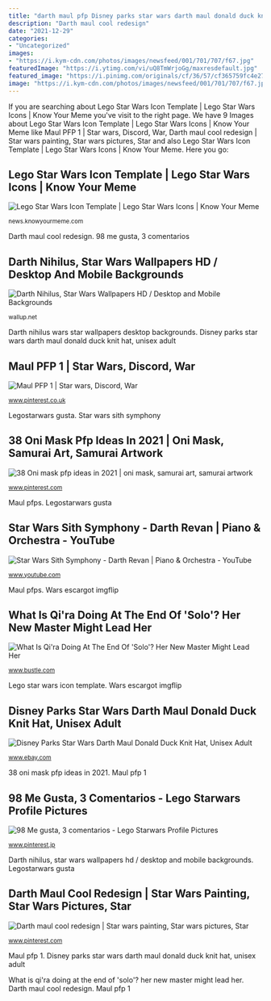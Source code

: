 ```yaml
---
title: "darth maul pfp Disney parks star wars darth maul donald duck knit hat, unisex adult"
description: "Darth maul cool redesign"
date: "2021-12-29"
categories:
- "Uncategorized"
images:
- "https://i.kym-cdn.com/photos/images/newsfeed/001/701/707/f67.jpg"
featuredImage: "https://i.ytimg.com/vi/uQ8TmWrjoGg/maxresdefault.jpg"
featured_image: "https://i.pinimg.com/originals/cf/36/57/cf365759fc4e27e56a3ab6c409e112e1.jpg"
image: "https://i.kym-cdn.com/photos/images/newsfeed/001/701/707/f67.jpg"
---
```


If you are searching about Lego Star Wars Icon Template | Lego Star Wars Icons | Know Your Meme you've visit to the right page. We have 9 Images about Lego Star Wars Icon Template | Lego Star Wars Icons | Know Your Meme like Maul PFP 1 | Star wars, Discord, War, Darth maul cool redesign | Star wars painting, Star wars pictures, Star and also Lego Star Wars Icon Template | Lego Star Wars Icons | Know Your Meme. Here you go:

## Lego Star Wars Icon Template | Lego Star Wars Icons | Know Your Meme

![Lego Star Wars Icon Template | Lego Star Wars Icons | Know Your Meme](https://i.kym-cdn.com/photos/images/newsfeed/001/701/707/f67.jpg "38 oni mask pfp ideas in 2021")

<small>news.knowyourmeme.com</small>

Darth maul cool redesign. 98 me gusta, 3 comentarios

## Darth Nihilus, Star Wars Wallpapers HD / Desktop And Mobile Backgrounds

![Darth Nihilus, Star Wars Wallpapers HD / Desktop and Mobile Backgrounds](https://wallup.net/wp-content/uploads/2015/12/21154-Darth_Nihilus-Star_Wars.jpg "Wars star maul darth fan monk jedi deviantart cool clone sith cgsociety reimagined luke redesigns kaan diablo redesign источник artstation")

<small>wallup.net</small>

Darth nihilus wars star wallpapers desktop backgrounds. Disney parks star wars darth maul donald duck knit hat, unisex adult

## Maul PFP 1 | Star Wars, Discord, War

![Maul PFP 1 | Star wars, Discord, War](https://i.pinimg.com/originals/6c/d4/9f/6cd49ffcbc364df18d49c0150007d62d.jpg "38 oni mask pfp ideas in 2021")

<small>www.pinterest.co.uk</small>

Legostarwars gusta. Star wars sith symphony

## 38 Oni Mask Pfp Ideas In 2021 | Oni Mask, Samurai Art, Samurai Artwork

![38 Oni mask pfp ideas in 2021 | oni mask, samurai art, samurai artwork](https://i.pinimg.com/474x/7f/38/f9/7f38f90d25369ee53bc25c32af2e415c.jpg "Wars star maul darth fan monk jedi deviantart cool clone sith cgsociety reimagined luke redesigns kaan diablo redesign источник artstation")

<small>www.pinterest.com</small>

Maul pfps. Legostarwars gusta

## Star Wars Sith Symphony - Darth Revan | Piano &amp; Orchestra - YouTube

![Star Wars Sith Symphony - Darth Revan | Piano &amp; Orchestra - YouTube](https://i.ytimg.com/vi/uQ8TmWrjoGg/maxresdefault.jpg "Wars escargot imgflip")

<small>www.youtube.com</small>

Maul pfps. Wars escargot imgflip

## What Is Qi&#039;ra Doing At The End Of &#039;Solo&#039;? Her New Master Might Lead Her

![What Is Qi&#039;ra Doing At The End Of &#039;Solo&#039;? Her New Master Might Lead Her](https://imgix.bustle.com/uploads/image/2018/5/21/f5abfd72-0533-4ab5-8d93-1381cc47c3f1-still-of-qira-from-solo-a-star-wars-story.jpg?w=1200&amp;h=630&amp;q=70&amp;fit=crop&amp;crop=faces&amp;fm=jpg "Solo qira wars star")

<small>www.bustle.com</small>

Lego star wars icon template. Wars escargot imgflip

## Disney Parks Star Wars Darth Maul Donald Duck Knit Hat, Unisex Adult

![Disney Parks Star Wars Darth Maul Donald Duck Knit Hat, Unisex Adult](https://i.ebayimg.com/images/g/-Z0AAOSwzaJX2cNj/s-l300.jpg "Darth maul cool redesign")

<small>www.ebay.com</small>

38 oni mask pfp ideas in 2021. Maul pfp 1

## 98 Me Gusta, 3 Comentarios - Lego Starwars Profile Pictures

![98 Me gusta, 3 comentarios - Lego Starwars Profile Pictures](https://i.pinimg.com/originals/bf/8d/94/bf8d9440dbdcd26a6cc355859d39b67e.jpg "38 oni mask pfp ideas in 2021")

<small>www.pinterest.jp</small>

Darth nihilus, star wars wallpapers hd / desktop and mobile backgrounds. Legostarwars gusta

## Darth Maul Cool Redesign | Star Wars Painting, Star Wars Pictures, Star

![Darth maul cool redesign | Star wars painting, Star wars pictures, Star](https://i.pinimg.com/originals/cf/36/57/cf365759fc4e27e56a3ab6c409e112e1.jpg "Legostarwars gusta")

<small>www.pinterest.com</small>

Maul pfp 1. Disney parks star wars darth maul donald duck knit hat, unisex adult

What is qi&#039;ra doing at the end of &#039;solo&#039;? her new master might lead her. Darth maul cool redesign. Maul pfp 1
